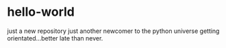 # hello-world
just a new repository
just another newcomer to the python universe
getting orientated...better late than never. 
